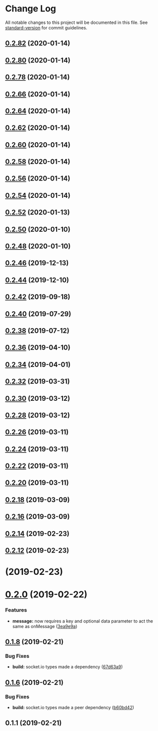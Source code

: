 # Change Log

All notable changes to this project will be documented in this file. See [standard-version](https://github.com/conventional-changelog/standard-version) for commit guidelines.

<a name="0.2.82"></a>
## [0.2.82](https://github.com/joshfeinsilber/blueboat-client/compare/v0.2.80...v0.2.82) (2020-01-14)



<a name="0.2.80"></a>
## [0.2.80](https://github.com/joshfeinsilber/blueboat-client/compare/v0.2.78...v0.2.80) (2020-01-14)



<a name="0.2.78"></a>
## [0.2.78](https://github.com/joshfeinsilber/blueboat-client/compare/v0.2.66...v0.2.78) (2020-01-14)



<a name="0.2.66"></a>
## [0.2.66](https://github.com/joshfeinsilber/blueboat-client/compare/v0.2.64...v0.2.66) (2020-01-14)



<a name="0.2.64"></a>
## [0.2.64](https://github.com/joshfeinsilber/blueboat-client/compare/v0.2.62...v0.2.64) (2020-01-14)



<a name="0.2.62"></a>
## [0.2.62](https://github.com/joshfeinsilber/blueboat-client/compare/v0.2.60...v0.2.62) (2020-01-14)



<a name="0.2.60"></a>
## [0.2.60](https://github.com/joshfeinsilber/blueboat-client/compare/v0.2.58...v0.2.60) (2020-01-14)



<a name="0.2.58"></a>
## [0.2.58](https://github.com/joshfeinsilber/blueboat-client/compare/v0.2.56...v0.2.58) (2020-01-14)



<a name="0.2.56"></a>
## [0.2.56](https://github.com/joshfeinsilber/blueboat-client/compare/v0.2.54...v0.2.56) (2020-01-14)



<a name="0.2.54"></a>
## [0.2.54](https://github.com/joshfeinsilber/blueboat-client/compare/v0.2.52...v0.2.54) (2020-01-14)



<a name="0.2.52"></a>
## [0.2.52](https://github.com/joshfeinsilber/blueboat-client/compare/v0.2.50...v0.2.52) (2020-01-13)



<a name="0.2.50"></a>
## [0.2.50](https://github.com/joshfeinsilber/blueboat-client/compare/v0.2.48...v0.2.50) (2020-01-10)



<a name="0.2.48"></a>
## [0.2.48](https://github.com/joshfeinsilber/blueboat-client/compare/v0.2.46...v0.2.48) (2020-01-10)



<a name="0.2.46"></a>
## [0.2.46](https://github.com/joshfeinsilber/blueboat-client/compare/v0.2.44...v0.2.46) (2019-12-13)



<a name="0.2.44"></a>
## [0.2.44](https://github.com/joshfeinsilber/blueboat-client/compare/v0.2.42...v0.2.44) (2019-12-10)



<a name="0.2.42"></a>
## [0.2.42](https://github.com/joshfeinsilber/blueboat-client/compare/v0.2.40...v0.2.42) (2019-09-18)



<a name="0.2.40"></a>
## [0.2.40](https://github.com/joshfeinsilber/blueboat-client/compare/v0.2.38...v0.2.40) (2019-07-29)



<a name="0.2.38"></a>
## [0.2.38](https://github.com/joshfeinsilber/blueboat-client/compare/v0.2.36...v0.2.38) (2019-07-12)



<a name="0.2.36"></a>
## [0.2.36](https://github.com/joshfeinsilber/blueboat-client/compare/v0.2.34...v0.2.36) (2019-04-10)



<a name="0.2.34"></a>
## [0.2.34](https://github.com/joshfeinsilber/blueboat-client/compare/v0.2.32...v0.2.34) (2019-04-01)



<a name="0.2.32"></a>
## [0.2.32](https://github.com/joshfeinsilber/blueboat-client/compare/v0.2.30...v0.2.32) (2019-03-31)



<a name="0.2.30"></a>
## [0.2.30](https://github.com/joshfeinsilber/blueboat-client/compare/v0.2.28...v0.2.30) (2019-03-12)



<a name="0.2.28"></a>
## [0.2.28](https://github.com/joshfeinsilber/blueboat-client/compare/v0.2.26...v0.2.28) (2019-03-12)



<a name="0.2.26"></a>
## [0.2.26](https://github.com/joshfeinsilber/blueboat-client/compare/v0.2.24...v0.2.26) (2019-03-11)



<a name="0.2.24"></a>
## [0.2.24](https://github.com/joshfeinsilber/blueboat-client/compare/v0.2.22...v0.2.24) (2019-03-11)



<a name="0.2.22"></a>
## [0.2.22](https://github.com/joshfeinsilber/blueboat-client/compare/v0.2.20...v0.2.22) (2019-03-11)



<a name="0.2.20"></a>
## [0.2.20](https://github.com/joshfeinsilber/blueboat-client/compare/v0.2.18...v0.2.20) (2019-03-11)



<a name="0.2.18"></a>
## [0.2.18](https://github.com/joshfeinsilber/blueboat-client/compare/v0.2.16...v0.2.18) (2019-03-09)



<a name="0.2.16"></a>
## [0.2.16](https://github.com/joshfeinsilber/blueboat-client/compare/v0.2.14...v0.2.16) (2019-03-09)



<a name="0.2.14"></a>
## [0.2.14](https://github.com/joshfeinsilber/blueboat-client/compare/v0.2.12...v0.2.14) (2019-02-23)



<a name="0.2.12"></a>
## [0.2.12](https://github.com/joshfeinsilber/blueboat-client/compare/v0.2.0...v0.2.12) (2019-02-23)



<a name=""></a>
# [](https://github.com/joshfeinsilber/blueboat-client/compare/v0.2.0...v) (2019-02-23)



<a name="0.2.0"></a>
# [0.2.0](https://github.com/joshfeinsilber/blueboat-client/compare/v0.1.8...v0.2.0) (2019-02-22)


### Features

* **message:** now requires a key and optional data parameter to act the same as onMessage ([3ea9e9a](https://github.com/joshfeinsilber/blueboat-client/commit/3ea9e9a))



<a name="0.1.8"></a>
## [0.1.8](https://github.com/joshfeinsilber/blueboat-client/compare/v0.1.6...v0.1.8) (2019-02-21)


### Bug Fixes

* **build:** socket.io types made a dependency ([67d63a9](https://github.com/joshfeinsilber/blueboat-client/commit/67d63a9))



<a name="0.1.6"></a>
## [0.1.6](https://github.com/joshfeinsilber/blueboat-client/compare/v0.1.3...v0.1.6) (2019-02-21)


### Bug Fixes

* **build:** socket.io types made a peer dependency ([b60bd42](https://github.com/joshfeinsilber/blueboat-client/commit/b60bd42))



<a name="0.1.1"></a>

## 0.1.1 (2019-02-21)
